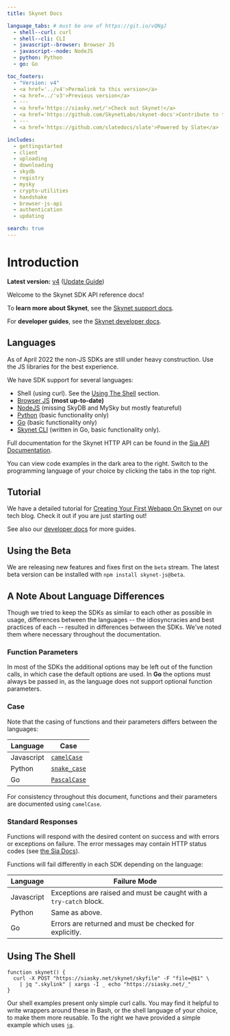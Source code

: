 ```yaml
---
title: Skynet Docs

language_tabs: # must be one of https://git.io/vQNgJ
  - shell--curl: curl
  - shell--cli: CLI
  - javascript--browser: Browser JS
  - javascript--node: NodeJS
  - python: Python
  - go: Go

toc_footers:
  - "Version: v4"
  - <a href='../v4'>Permalink to this version</a>
  - <a href=../'v3'>Previous version</a>
  - ---
  - <a href='https://siasky.net/'>Check out Skynet!</a>
  - <a href='https://github.com/SkynetLabs/skynet-docs'>Contribute to the docs</a>
  - ---
  - <a href='https://github.com/slatedocs/slate'>Powered by Slate</a>

includes:
  - gettingstarted
  - client
  - uploading
  - downloading
  - skydb
  - registry
  - mysky
  - crypto-utilities
  - handshake
  - browser-js-api
  - authentication
  - updating

search: true
---
```


# Introduction

**Latest version:** <a href='../v4'>v4</a> ([Update Guide](../v4#updating-from-v3))

Welcome to the Skynet SDK API reference docs!

To **learn more about Skynet**, see the [Skynet support docs](https://support.skynetlabs.net/).

For **developer guides**, see the [Skynet developer docs](https://docs.skynetlabs.com/).

## Languages

<aside class="warning">
As of April 2022 the non-JS SDKs are still under heavy construction. Use the JS
libraries for the best experience.
</aside>

We have SDK support for several languages:

- Shell (using curl). See the [Using The Shell](#using-the-shell) section.
- [Browser JS](https://github.com/SkynetLabs/skynet-js) **(most up-to-date)**
- [NodeJS](https://github.com/SkynetLabs/nodejs-skynet) (missing SkyDB and MySky but mostly featureful)
- [Python](https://github.com/SkynetLabs/python-skynet) (basic functionality only)
- [Go](https://github.com/SkynetLabs/go-skynet) (basic functionality only)
- [Skynet CLI](https://github.com/SkynetLabs/skynet-cli) (written in Go, basic functionality only).

Full documentation for the Skynet HTTP API can be found in the [Sia API
Documentation](https://sia.tech/docs/#skynet).

<aside class="success">
You can view code examples in the dark area to the right. Switch to the
programming language of your choice by clicking the tabs in the top right.
</aside>

## Tutorial

We have a detailed tutorial for [Creating Your First Webapp On
Skynet](https://blog.sia.tech/creating-your-first-web-app-on-skynet-ec6f4fff405f)
on our tech blog. Check it out if you are just starting out!

See also our [developer docs](https://docs.skynetlabs.net/) for more guides.

## Using the Beta

We are releasing new features and fixes first on the `beta` stream. The latest
beta version can be installed with `npm install skynet-js@beta`.

## A Note About Language Differences

Though we tried to keep the SDKs as similar to each other as possible in usage,
differences between the languages -- the idiosyncracies and best practices of
each -- resulted in differences between the SDKs. We've noted them where
necessary throughout the documentation.

### Function Parameters

In most of the SDKs the additional options may be left out of the function
calls, in which case the default options are used. In <b>Go</b> the options must
always be passed in, as the language does not support optional function
parameters.

### Case

Note that the casing of functions and their parameters differs between the
languages:

Language | Case
-------- | ----
Javascript | [`camelCase`](https://en.wikipedia.org/wiki/Camel_case)
Python | [`snake_case`](https://en.wikipedia.org/wiki/Snake_case)
Go | [`PascalCase`](https://en.wikipedia.org/wiki/PascalCase)

For consistency throughout this document, functions and their parameters are
documented using `camelCase`.

### Standard Responses

Functions will respond with the desired content on success and with errors or
exceptions on failure. The error messages may contain HTTP status codes (see
[the Sia Docs](https://sia.tech/docs/#standard-responses)).

Functions will fail differently in each SDK depending on the language:

Language | Failure Mode
-------- | ------------
Javascript | Exceptions are raised and must be caught with a `try-catch` block.
Python | Same as above.
Go | Errors are returned and must be checked for explicitly.

## Using The Shell

```shell
function skynet() {
  curl -X POST "https://siasky.net/skynet/skyfile" -F "file=@$1" \
    | jq ".skylink" | xargs -I _ echo "https://siasky.net/_"
}
```

Our shell examples present only simple curl calls. You may find it helpful to
write wrappers around these in Bash, or the shell language of your choice, to
make them more reusable. To the right we have provided a simple example which
uses [`jq`](https://stedolan.github.io/jq/).
